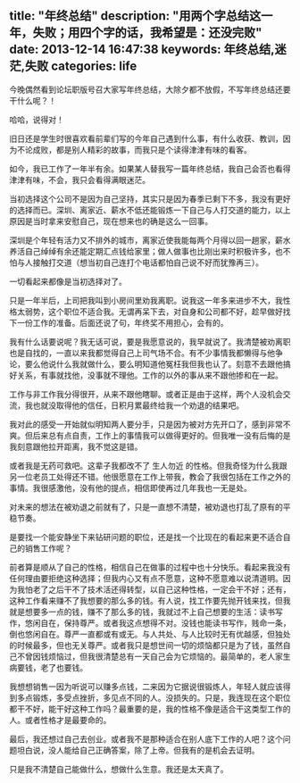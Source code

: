 title: "年终总结"
description: "用两个字总结这一年，失败；用四个字的话，我希望是：还没完败"
date: 2013-12-14 16:47:38
keywords: 年终总结,迷茫,失败
categories: life
---
今晚偶然看到论坛职版号召大家写年终总结，大除夕都不放假，不写年终总结还要干什么呢？！

哈哈，说得对！

旧日还是学生时很喜欢看前辈们写的今年自己遇到什么事，有什么收获、教训，因为不论成败，都是别人精彩的故事，而我只是个读得津津有味的看客。

如今，我已工作了一年半有余。如果某人替我写一篇年终总结，我自己会否也看得津津有味，不会，我只会看得满眼迷茫。

当初选择这个公司不是因为自己坚持，其实只是因为春季已剩下不多，我没有更好的选择而已。深圳、离家近、薪水不低还能锻炼一下自己与人打交道的能力，以上原因是当时拿来安慰自己，现在想来也的确是这么一回事。

深圳是个年轻有活力又不排外的城市，离家近使我能每两个月得以回一趟家，薪水养活自己绰绰有余还能定期汇点钱给家里；做人做事也比刚出来时积极许多，也不怕与人接触打交道（想当初自己连打个电话都怕自己说不好而犹豫再三）。

一切看起来都像是当初选择对了。

只是一年半后，上司把我叫到小房间里劝我离职。说我这一年多来进步不大，我性格太弱势，这个职位不适合我。无谓再呆下去，对自身和公司都不好，趁早做好找下一份工作的准备。后面还说了句，年终奖不用担心，会有的。

我有什么话要说呢？我无话可说，要是我愿意说的，我早就说了。我清楚被劝离职也是自找的，一直以来我都觉得自己上司气场不合。有不少事情我都懒得与他争论，要么他说什么我就做什么，要么明知道他冤枉我但我也认了。刻意不去跟他搞好关系，有事就找他，没事就不理他。工作的以外的事从来不跟他掺和在一起。

工作与非工作我分得很开，从来不跟他瞎聊。或者正是由于这样，两个人没机会交流，我也就没取得他的信任，日积月累最终给我一个劝退的结果吧。

我对此的感受一开始就似明知两人要分手，只是因为被对方先开口了，感到非常不爽。但后来总有点自责，工作上的事情我可以做得更好的。但我唯一没有后悔的是我刻意跟他拉开距离，我不觉这是错。

或者我是无药可救吧。这辈子我都改不了 生人勿近 的性格。但我奇怪为什么我跟另一位老员工处得还不错。他很愿意在工作上带我，教会了我很包括在工作之外的事情。我很感激他，没有他的提点，相信即使再过几年我也一无是处。

对未来的想法在被劝退之前就有了，只是一直想不清楚，被劝退也打乱了原有的平稳节奏。

是要找一个能安静坐下来钻研问题的职位，还是找一个比现在的看起来更不适合自己的销售工作呢？

前者算是顺从了自己的性格，相信自己在做事的过程中也十分快乐。看起来我没有任何理由要拒绝这种选择；但我内心又有点不愿意，这种不愿意难以说清道明。因为我怕老了之后干不了技术活还得转型，以自己这种性格，一定会干不好；还有，这种工作看来赚不了我想要的那么多的钱。有人说，找工作要先抛开钱来找，但我就是想要多一点的钱，赚不了那么多的钱，我就过不上自己想要的生活：读书写作，悠闲自在，保持尊严。或者我这点想得不对。没钱也能读书写作，贱命一条，倒也悠闲自在。尊严一直都或有或无。与人共处、与人比较时无有优越感，但独处的时候最多，但也无关尊严。或者我只是想世间一切的烦恼都只是为了钱，虽然自己不曾因钱烦恼过，但我很清楚总有一天自己会为它烦恼的。最简单的，老人家生病要钱，老了也要钱。

我想想销售一因为听说可以赚多点钱，二来因为它据说很锻炼人，年轻人就应该得到多点锻炼，多受点挫折，多见点不同的人。没损失的。只是，我连现在这个职位都干不好，能干好这种工作吗？最重要的是，我的性格不像是适合干这类型工作的人。或者性格才是最要命的。

最后，我还想过自己去创业。或者我不是那种适合在别人底下工作的人吧？这个问题坦白说，没人能给自己正确答案，除了上帝。但我有的是机会去证明。

只是我不清楚自己能做什么，想做什么生意。我还是太天真了。